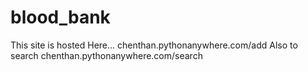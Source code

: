 # blood_bank
This site is hosted Here... chenthan.pythonanywhere.com/add
Also to search chenthan.pythonanywhere.com/search

